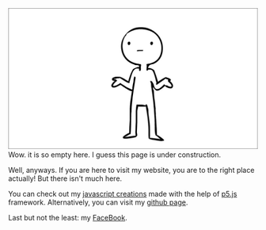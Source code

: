 <script language="javascript" type="text/javascript" src="https://cdnjs.cloudflare.com/ajax/libs/p5.js/0.6.0/p5.min.js"></script>
<script language="javascript" type="text/javascript" src="https://cdnjs.cloudflare.com/ajax/libs/p5.js/0.6.0/addons/p5.dom.min.js"></script>
<!-- <script src="../libs/p5.sound.min.js"></script> -->

<!-- MathJax for fancy math formulas -->
<script type="text/javascript" async src="https://cdnjs.cloudflare.com/ajax/libs/mathjax/2.7.4/MathJax.js?config=TeX-MML-AM_CHTML"></script>
<script type="text/x-mathjax-config">MathJax.Hub.Config({tex2jax: {inlineMath: [['$','$'], ['\\(','\\)']]}});</script>

<img src="shrug.jpg" alt="shrug.jpg">
Wow. it is so empty here. I guess this page is under construction.

Well, anyways. If you are here to visit my website, you are to the right place actually!
But there isn't much here.

You can check out my [javascript creations](https://mike239x.github.io/p5js-projects/) made with the help of [p5.js](https://p5js.org/) framework.
Alternatively, you can visit my [github page](https://github.com/mike239x).


Last but not the least: my [FaceBook](https://www.facebook.com/mike.lezhnin).

<!-- <p style = 'background-color: #ff0000'> my eyes!</p> -->

<!-- <div id = 'pic1'></div>
<script type="text/javascript">
new p5(function (p) {
    var r = 40;
    function thing() {
        p.beginShape();
        p.vertex(0,0);
        p.vertex(r,0);
        p.vertex(r*0.3,r*0.6);
        p.vertex(r*0.7,r*1.2);
        p.vertex(r*0.3,r*1.8);
        p.vertex(r*0.7,r*2.4);
        p.vertex(0,r*3);
        p.endShape(p.CLOSE);
    }
    p.setup = function() {
        p.createCanvas(20+3*r,20+3*r);
        p.fill(255);
        p.stroke(0);
        p.translate(10,10);
        thing();
        p.translate(r,0);
        thing();
        p.translate(r,0);
        thing();
        p.translate(-r,3*r);
        p.rotate(p.PI);
        thing();
        p.translate(-r,0);
        thing();
        p.translate(-r,0);
        thing();
    }
    p.draw = function(){};
},'pic1');
</script> -->

<!-- More text, this time with a formula: $\Omega \in \mathbb{R}$. -->
